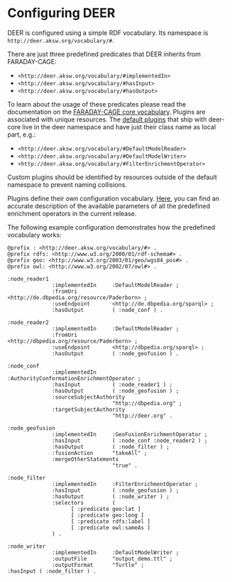 # Configuring DEER

DEER is configured using a simple RDF vocabulary.
Its namespace is `http://deer.aksw.org/vocabulary/#`.

There are just three predefined predicates that DEER inherits from FARADAY-CAGE:

* `<http://deer.aksw.org/vocabulary/#implementedIn>`
* `<http://deer.aksw.org/vocabulary/#hasInput>`
* `<http://deer.aksw.org/vocabulary/#hasOutput>`

To learn about the usage of these predicates please read the documentation on the [FARADAY-CAGE core vocabulary](https://dice-group.github.io/faraday-cage/CONF.html#core). 
Plugins are associated with unique resources. The [default plugins](./configuring_deer/enrichment_operators.md) that ship with deer-core live in
the deer namespace and have just their class name as local part, e.g.: 

* `<http://deer.aksw.org/vocabulary/#DefaultModelReader>`
* `<http://deer.aksw.org/vocabulary/#DefaultModelWriter>`
* `<http://deer.aksw.org/vocabulary/#FilterEnrichmentOperator>`

Custom plugins should be identified by resources outside of the default namespace to prevent
naming collisions.

Plugins define their own configuration vocabulary. [Here](./configuring_deer/enrichment_operators.md), you can find an accurate description of the available parameters of all the predefined enrichment operators in the current release.

The following example configuration demonstrates how the predefined vocabulary works:  

```turtle
@prefix : <http://deer.aksw.org/vocabulary/#> .
@prefix rdfs: <http://www.w3.org/2000/01/rdf-schema#> .
@prefix geo: <http://www.w3.org/2003/01/geo/wgs84_pos#> .
@prefix owl: <http://www.w3.org/2002/07/owl#> .

:node_reader1
              :implementedIn     :DefaultModelReader ;
              :fromUri           <http://de.dbpedia.org/resource/Paderborn> ;
              :useEndpoint       <http://de.dbpedia.org/sparql> ;
              :hasOutput         ( :node_conf ) .

:node_reader2
              :implementedIn     :DefaultModelReader ;
              :fromUri           <http://dbpedia.org/resource/Paderborn> ;
              :useEndpoint       <http://dbpedia.org/sparql> ;
              :hasOutput         ( :node_geofusion ) .

:node_conf
              :implementedIn     :AuthorityConformationEnrichmentOperator ;
              :hasInput          ( :node_reader1 ) ;
              :hasOutput         ( :node_geofusion ) ;
              :sourceSubjectAuthority
                                 "http://dbpedia.org" ;
              :targetSubjectAuthority
                                 "http://deer.org" .

:node_geofusion
              :implementedIn     :GeoFusionEnrichmentOperator ;
              :hasInput          ( :node_conf :node_reader2 ) ;
              :hasOutput         ( :node_filter ) ;
              :fusionAction      "takeAll" ;
              :mergeOtherStatements
                                 "true" .

:node_filter
              :implementedIn     :FilterEnrichmentOperator ;
              :hasInput          ( :node_geofusion ) ;
              :hasOutput         ( :node_writer ) ;
              :selectors         (
                    [ :predicate geo:lat ]
                    [ :predicate geo:long ]
                    [ :predicate rdfs:label ]
                    [ :predicate owl:sameAs ]
              ) .

:node_writer
              :implementedIn     :DefaultModelWriter ;
              :outputFile        "output_demo.ttl" ;
              :outputFormat      "Turtle" ;
:hasInput ( :node_filter ) .
```
